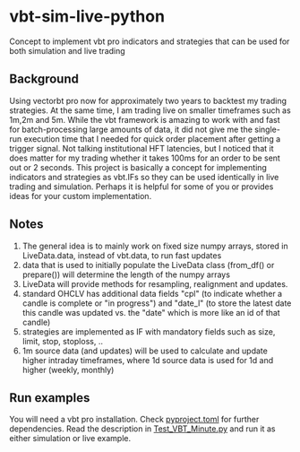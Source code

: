 # vbt-sim-live-python
Concept to implement vbt pro indicators and strategies that can be used for both simulation and live trading

## Background
Using vectorbt pro now for approximately two years to backtest my trading strategies. At the same time, I am trading live on smaller timeframes such as 1m,2m and 5m. While the vbt framework is amazing to work with and fast for batch-processing large amounts of data, it did not give me the single-run execution time that I needed for quick order placement after getting a trigger signal. Not talking institutional HFT latencies, but I noticed that it does matter for my trading whether it takes 100ms for an order to be sent out or 2 seconds. This project is basically a concept for implementing indicators and strategies as vbt.IFs so they can be used identically in live trading and simulation. Perhaps it is helpful for some of you or provides ideas for your custom implementation.

## Notes
1. The general idea is to mainly work on fixed size numpy arrays, stored in LiveData.data, instead of vbt.data, to run fast updates
2. data that is used to initially populate the LiveData class (from_df() or prepare()) will determine the length of the numpy arrays
3. LiveData will provide methods for resampling, realignment and updates.
4. standard OHCLV has additional data fields "cpl" (to indicate whether a candle is complete or "in progress") and "date_l" (to store the latest date this candle was updated vs. the "date" which is more like an id of that candle)
5. strategies are implemented as IF with mandatory fields such as size, limit, stop, stoploss, ..
6. 1m source data (and updates) will be used to calculate and update higher intraday timeframes, where 1d source data is used for 1d and higher (weekly, monthly)

## Run examples
You will need a vbt pro installation. Check [pyproject.toml](pyproject.toml) for further dependencies. Read the description in [Test_VBT_Minute.py](Test_VBT_Minute.py) and run it as either simulation or live example.
